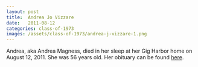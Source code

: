 ```yaml
---
layout: post
title:  Andrea Jo Vizzare
date:   2011-08-12
categories: class-of-1973
images: /assets/class-of-1973/andrea-j-vizzare-1.png
---
```

Andrea, aka Andrea Magness, died in her sleep at her Gig Harbor home on August 12, 2011. She was 56 years old. Her obituary can be found [here](http://tinyurl.com/lob6lk3).
